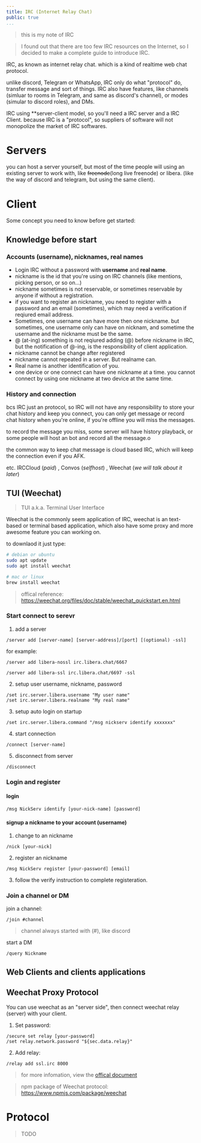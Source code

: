 ```yaml
---
title: IRC (Internet Relay Chat)
public: true
...
```


> this is my note of IRC

> I found out that there are too few IRC resources on the Internet, so I decided to make a complete guide to introduce IRC.

IRC, as known as internet relay chat. which is a kind of realtime web chat protocol.

unlike discord, Telegram or WhatsApp, IRC only do what "protocol" do, transfer message and sort of things. IRC also have features, like channels (simluar to rooms in Telegram, and same as discord's channel), or modes (simular to discord roles), and DMs.

IRC using **server-client model, so you'll need a IRC server and a IRC Client. because IRC is a "protocol", so suppliers of software will not monopolize the market of IRC softwares.

# Servers

you can host a server yourself, but most of the time people will using an existing server to work with, like ~~freenode~~(long live freenode) or libera. (like the way of discord and telegram, but using the same client).

# Client

Some concept you need to know before get started:

## Knowledge before start

### Accounts (username), nicknames, real names

* Login IRC without a password with **username** and **real name**.
* nickname is the id that you're using on IRC channels (like mentions, picking person, or so on...)
* nickname sometimes is not reservable, or sometimes reservable by anyone if without a registration.
* if you want to register an nickname, you need to register with a password and an email (sometimes), which may need a verification if reqiured email address.
* Sometimes, one username can have more then one nickname. but sometimes, one username only can have on nicknam, and sometime the username and the nickname must be the same.
* @ (at-ing) something is not reqiured adding (@) before nickname in IRC, but the notification of @-ing, is the responsibility of client application.
* nickname cannot be change after registered
* nickname cannot repeated in a server. But realname can.
* Real name is another identification of you.
* one device or one connect can have one nickname at a time. you cannot connect by using one nickname at two device at the same time.

### History and connection

bcs IRC just an protocol, so IRC will not have any  responsibility to store your chat history and keep you connect, you can only get message or record chat history when you're online, if you're offline you will miss the messages.

to record the message you miss, some server will have history playback, or some people will host an bot and record all the message.o

the common way to keep chat message is cloud based IRC, which will keep the connection even if you AFK. 

etc. IRCCloud (*paid*) , Convos (*selfhost*) , Weechat (*we will talk about it later*)

## TUI (Weechat)

> TUI a.k.a. Terminal User Interface

Weechat is the commonly seem application of IRC, weechat is an text-based or terminal based application, which also have some proxy and more awesome feature you can working on.

to downlaod it just type:

```bash
# debian or ubuntu
sudo apt update
sudo apt install weechat

# mac or linux
brew install weechat
```

> offical reference: https://weechat.org/files/doc/stable/weechat_quickstart.en.html

### Start connect to serevr

1. add a server

```
/server add [server-name] [server-address]/[port] [(optional) -ssl]
```

for example: 

```
/server add libera-nossl irc.libera.chat/6667

/server add libera-ssl irc.libera.chat/6697 -ssl
```

2. setup user username, nickname, password

```
/set irc.server.libera.username "My user name"
/set irc.server.libera.realname "My real name"
```

3. setup auto login on startup

```
/set irc.server.libera.command "/msg nickserv identify xxxxxxx"
```

4. start connection

```
/connect [server-name]
```

5. disconnect from server

```
/disconnect
```

### Login and register

#### login

```
/msg NickServ identify [your-nick-name] [password]
```

#### signup a nickname to your account (username)

1. change to an nickname
```
/nick [your-nick]
```

2. register an nickname
```
/msg NickServ register [your-password] [email]
```

3. follow the verify instruction to complete registeration.

### Join a channel or DM

join a channel:

```
/join #channel
```

> channel always started with (#), like discord

start a DM
```
/query Nickname
```

## Web Clients and clients applications

## Weechat Proxy Protocol

You can use weechat as an "server side", then connect weechat relay (server) with your client.

1. Set password:

```
/secure set relay [your-password]
/set relay.network.password "${sec.data.relay}"
```

2. Add relay:

```
/relay add ssl.irc 8000
```

> for more infomation, view the [offical document]( https://weechat.org/files/doc/stable/weechat_user.en.html#relay_weechat_protocol)

> npm package of Weechat protocol: https://www.npmjs.com/package/weechat

# Protocol

> TODO